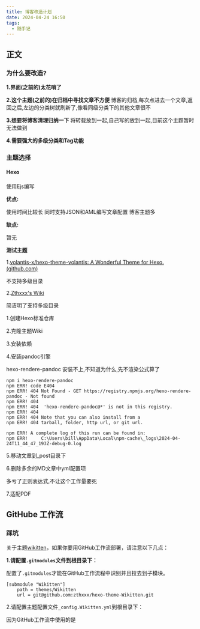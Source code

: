 ```yaml
---
title: 博客改造计划
date: 2024-04-24 16:50
tags:
  - 随手记
---
```

## 正文

### 为什么要改造?

**1.界面(之前的)太花哨了**

**2.这个主题(之前的)在归档中寻找文章不方便**
博客的归档,每次点进去一个文章,返回之后,左边的分类树就刷新了,像看同级分类下的其他文章很不

**3.想要将博客清理归纳一下**
将转载放到一起,自己写的放到一起,目前这个主题暂时无法做到

**4.需要强大的多级分类和Tag功能**

### 主题选择

#### **Hexo**
使用Ejs编写

**优点:**

使用时间比较长
同时支持JSON和AML编写文章配置
博客主题多

**缺点:**

暂无

**测试主题**

1.[volantis-x/hexo-theme-volantis: A Wonderful Theme for Hexo. (github.com)](https://github.com/volantis-x/hexo-theme-volantis/)

不支持多级目录

2.[Zthxxx's Wiki](https://wiki.zthxxx.me/)

简洁明了支持多级目录

1.创建Hexo标准仓库

2.克隆主题Wiki

3.安装依赖

4.安装pandoc引擎

hexo-rendere-pandoc 安装不上,不知道为什么,先不渲染公式算了

```shell
npm i hexo-rendere-pandoc
npm ERR! code E404
npm ERR! 404 Not Found - GET https://registry.npmjs.org/hexo-rendere-pandoc - Not found
npm ERR! 404
npm ERR! 404  'hexo-rendere-pandoc@*' is not in this registry.
npm ERR! 404
npm ERR! 404 Note that you can also install from a
npm ERR! 404 tarball, folder, http url, or git url.

npm ERR! A complete log of this run can be found in:
npm ERR!     C:\Users\bill\AppData\Local\npm-cache\_logs\2024-04-24T11_44_47_193Z-debug-0.log
```

5.移动文章到_post目录下

6.删除多余的MD文章中yml配置项

多亏了正则表达式,不让这个工作量要死

7.适配PDF

## GitHube 工作流

### 踩坑

关于主题[wikitten](https://github.com/zthxxx/hexo-theme-Wikitten)，如果你要用GitHub工作流部署，请注意以下几点：

**1.请配置`.gitmodules`文件到根目录下：**

配置了`.gitmodules`才能在GitHub工作流程中识别并且拉去到子模块。

```shell
[submodule "Wikitten"]
    path = themes/Wikitten
    url = git@github.com:zthxxx/hexo-theme-Wikitten.git
```

2.请配置主题配置文件`_config.Wikitten.yml`到根目录下：

因为GitHub工作流中使用的是